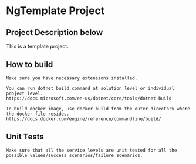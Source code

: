 # NgTemplate Project

## Project Description below

 This is a template project.

## How to build

    Make sure you have necessary extensions installed.

    You can run dotnet build command at solution level or individual project level.
    https://docs.microsoft.com/en-us/dotnet/core/tools/dotnet-build

    To build docker image, use docker build from the outer directory where the docker file resides.
    https://docs.docker.com/engine/reference/commandline/build/

## Unit Tests

    Make sure that all the service levels are unit tested for all the possible values/success scenarios/failure scenarios.